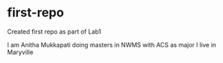 # first-repo
Created first repo as part of Lab1

I am Anitha Mukkapati doing masters in NWMS with ACS as major
I live in Maryville